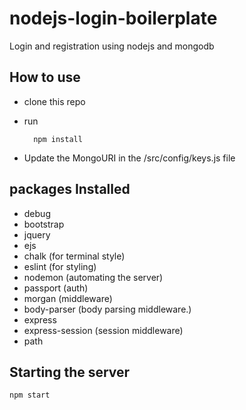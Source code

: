 # nodejs-login-boilerplate
Login and registration using nodejs and mongodb

## How to use
  
- clone this repo
- run
  
        npm install
- Update the MongoURI in the /src/config/keys.js file


## packages Installed

- debug
- bootstrap
- jquery
- ejs
- chalk (for terminal style)
- eslint (for styling)
- nodemon (automating the server)
- passport (auth)
- morgan (middleware)
- body-parser (body parsing middleware.)
- express
- express-session (session middleware)
- path

## Starting the server

    npm start

